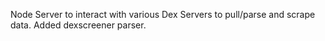 
Node Server to interact with various Dex Servers to pull/parse and scrape data.
Added dexscreener parser.